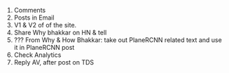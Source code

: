 1. Comments
2. Posts in Email
3. V1 & V2 of of the site.
4. Share Why bhakkar on HN & tell
5. ??? From Why & How Bhakkar: take out PlaneRCNN related text and use it in PlaneRCNN post
6. Check Analytics
7. Reply AV, after post on TDS
